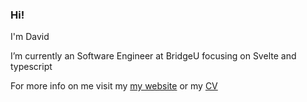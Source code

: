 ### Hi!

I'm David

I’m currently an Software Engineer at BridgeU focusing on Svelte and typescript

For more info on me visit my [my website](https://dm-portfolio.netlify.app/) or my [CV](https://github.com/dm-devtech/CV)
